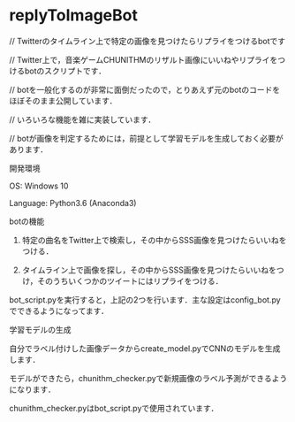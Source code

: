 # replyToImageBot
// Twitterのタイムライン上で特定の画像を見つけたらリプライをつけるbotです

// Twitter上で，音楽ゲームCHUNITHMのリザルト画像にいいねやリプライをつけるbotのスクリプトです．

// botを一般化するのが非常に面倒だったので，とりあえず元のbotのコードをほぼそのまま公開しています．

// いろいろな機能を雑に実装しています．

// botが画像を判定するためには，前提として学習モデルを生成しておく必要があります．


開発環境

OS: Windows 10

Language: Python3.6 (Anaconda3)


botの機能

1. 特定の曲名をTwitter上で検索し，その中からSSS画像を見つけたらいいねをつける．

2. タイムライン上で画像を探し，その中からSSS画像を見つけたらいいねをつけ，そのうちいくつかのツイートにはリプライをつける．


bot_script.pyを実行すると，上記の2つを行います．主な設定はconfig_bot.pyでできるようになってます．



学習モデルの生成

自分でラベル付けした画像データからcreate_model.pyでCNNのモデルを生成します．

モデルができたら，chunithm_checker.pyで新規画像のラベル予測ができるようになります．

chunithm_checker.pyはbot_script.pyで使用されています．
